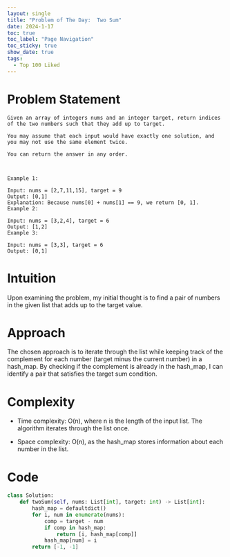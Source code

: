 ```yaml
---
layout: single
title: "Problem of The Day:  Two Sum"
date: 2024-1-17
toc: true
toc_label: "Page Navigation"
toc_sticky: true
show_date: true
tags:
  - Top 100 Liked
---
```

# Problem Statement
```
Given an array of integers nums and an integer target, return indices of the two numbers such that they add up to target.

You may assume that each input would have exactly one solution, and you may not use the same element twice.

You can return the answer in any order.

 

Example 1:

Input: nums = [2,7,11,15], target = 9
Output: [0,1]
Explanation: Because nums[0] + nums[1] == 9, we return [0, 1].
Example 2:

Input: nums = [3,2,4], target = 6
Output: [1,2]
Example 3:

Input: nums = [3,3], target = 6
Output: [0,1]

```

# Intuition
Upon examining the problem, my initial thought is to find a pair of numbers in the given list that adds up to the target value.

# Approach
The chosen approach is to iterate through the list while keeping track of the complement for each number (target minus the current number) in a hash_map. By checking if the complement is already in the hash_map, I can identify a pair that satisfies the target sum condition.

# Complexity
- Time complexity:
O(n), where n is the length of the input list. The algorithm iterates through the list once.

- Space complexity:
O(n), as the hash_map stores information about each number in the list.

# Code
```python
class Solution:
    def twoSum(self, nums: List[int], target: int) -> List[int]:
        hash_map = defaultdict()
        for i, num in enumerate(nums):
            comp = target - num
            if comp in hash_map:
                return [i, hash_map[comp]]
            hash_map[num] = i
        return [-1, -1]
```